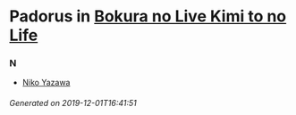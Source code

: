 # Padorus in [Bokura no Live Kimi to no Life](https://myanimelist.net/anime/9907/Bokura_no_Live_Kimi_to_no_Life)

### N
* [Niko Yazawa](https://github.com/shadow578/Padoru-Padoru/blob/master/table-of-contents/characters/NikoYazawa.md)

###### Generated on 2019-12-01T16:41:51
